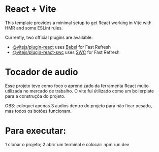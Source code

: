 # React + Vite

This template provides a minimal setup to get React working in Vite with HMR and some ESLint rules.

Currently, two official plugins are available:

- [@vitejs/plugin-react](https://github.com/vitejs/vite-plugin-react/blob/main/packages/plugin-react/README.md) uses [Babel](https://babeljs.io/) for Fast Refresh
- [@vitejs/plugin-react-swc](https://github.com/vitejs/vite-plugin-react-swc) uses [SWC](https://swc.rs/) for Fast Refresh

# Tocador de audio

Esse projeto teve como foco o aprendizado da ferramenta React muito utilizada no mercado de trabalho.
O vite fui útilizado como um boilerplate para a construçõa do projeto.

OBS: coloquei apenas 3 audios dentro do projeto para não ficar pesado, mas todos os botões funcionam.

# Para executar:

1 clonar o projeto;
2 abrir um terminal e colocar: npm run dev
